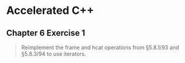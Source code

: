 # Accelerated C++
## Chapter 6 Exercise 1

>Reimplement the frame and hcat operations from §5.8.1/93 and §5.8.3/94 to use 
>iterators.
